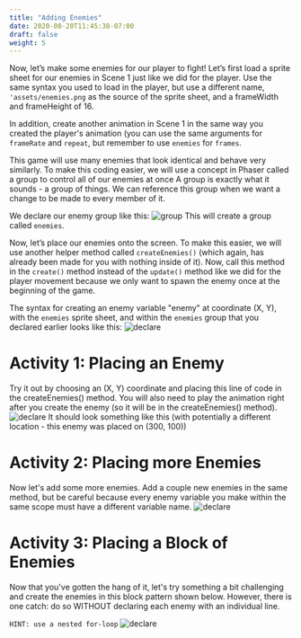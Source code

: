 ```yaml
---
title: "Adding Enemies"
date: 2020-08-20T11:45:38-07:00
draft: false
weight: 5
---
```


Now, let’s make some enemies for our player to fight! Let’s first load a sprite sheet for our enemies in Scene 1 just like we did for the player. Use the same syntax you used to load in the player, but use a different name, `'assets/enemies.png` as the source of the sprite sheet, and a frameWidth and frameHeight of 16.

In addition, create another animation in Scene 1 in the same way you created the player's animation (you can use the same arguments for `frameRate` and `repeat`, but remember to use `enemies` for `frames`.

This game will use many enemies that look identical and behave very similarly. To make this coding easier, we will use a concept in Phaser called a group to control all of our enemies at once A group is exactly what it sounds - a group of things. We can reference this group when we want a change to be made to every member of it.

We declare our enemy group like this:
![group](../media/enemies-group.PNG)
This will create a group called `enemies`.

Now, let’s place our enemies onto the screen. To make this easier, we will use another helper method called `createEnemies()` (which again, has already been made for you with nothing inside of it). Now, call this method in the `create()` method instead of the `update()` method like we did for the player movement because we only want to spawn the enemy once at the beginning of the game.

The syntax for creating an enemy variable "enemy" at coordinate (X, Y), with the `enemies` sprite sheet, and within the `enemies` group that you declared earlier looks like this:
![declare](../media/enemy-declare.PNG)

# Activity 1: Placing an Enemy

Try it out by choosing an (X, Y) coordinate and placing this line of code in the createEnemies() method. You will also need to play the animation right after you create the enemy (so it will be in the createEnemies() method).
![declare](../media/enemy-one.PNG)
It should look something like this (with potentially a different location - this enemy was placed on (300, 100))

# Activity 2: Placing more Enemies

Now let's add some more enemies. Add a couple new enemies in the same method, but be careful because every enemy variable you make within the same scope must have a different variable name.
![declare](../media/enemy-multiple.PNG)

# Activity 3: Placing a Block of Enemies

Now that you've gotten the hang of it, let's try something a bit challenging and create the enemies in this block pattern shown below. However, there is one catch: do so WITHOUT declaring each enemy with an individual line.

`HINT: use a nested for-loop`
![declare](../media/enemy-block.PNG)
